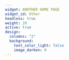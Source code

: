 ```yaml
---
widget: ANOTHER HOME PAGE
widget_id: Other
headless: true
weight: 20
active: true
design:
  columns: "2"
  background:
    text_color_light: false
    image_darken: 0
---
```

